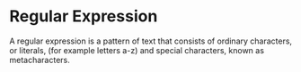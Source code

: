 # Regular Expression

A regular expression is a pattern of text that consists of ordinary
characters, or literals, (for example letters a-z) and special characters,
known as metacharacters.
